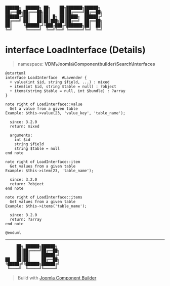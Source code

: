 ```
██████╗  ██████╗ ██╗    ██╗███████╗██████╗
██╔══██╗██╔═══██╗██║    ██║██╔════╝██╔══██╗
██████╔╝██║   ██║██║ █╗ ██║█████╗  ██████╔╝
██╔═══╝ ██║   ██║██║███╗██║██╔══╝  ██╔══██╗
██║     ╚██████╔╝╚███╔███╔╝███████╗██║  ██║
╚═╝      ╚═════╝  ╚══╝╚══╝ ╚══════╝╚═╝  ╚═╝
```
# interface LoadInterface (Details)
> namespace: **VDM\Joomla\Componentbuilder\Search\Interfaces**
```uml
@startuml
interface LoadInterface  #Lavender {
  + value(int $id, string $field, ...) : mixed
  + item(int $id, string $table = null) : ?object
  + items(string $table = null, int $bundle) : ?array
}

note right of LoadInterface::value
  Get a value from a given table
Example: $this->value(23, 'value_key', 'table_name');

  since: 3.2.0
  return: mixed
  
  arguments:
    int $id
    string $field
    string $table = null
end note

note right of LoadInterface::item
  Get values from a given table
Example: $this->item(23, 'table_name');

  since: 3.2.0
  return: ?object
end note

note right of LoadInterface::items
  Get values from a given table
Example: $this->items('table_name');

  since: 3.2.0
  return: ?array
end note
 
@enduml
```

---
```
     ██╗ ██████╗██████╗
     ██║██╔════╝██╔══██╗
     ██║██║     ██████╔╝
██   ██║██║     ██╔══██╗
╚█████╔╝╚██████╗██████╔╝
 ╚════╝  ╚═════╝╚═════╝
```
> Build with [Joomla Component Builder](https://git.vdm.dev/joomla/Component-Builder)

